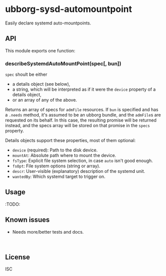 ﻿
<!--#echo json="package.json" key="name" underline="=" -->
ubborg-sysd-automountpoint
==========================
<!--/#echo -->

<!--#echo json="package.json" key="description" -->
Easily declare systemd auto-mountpoints.
<!--/#echo -->



API
---

This module exports one function:

### describeSystemdAutoMountPoint(spec[, bun])

`spec` shoult be either
* a details object (see below),
* a string, which will be interpreted as if it were the `device` property
  of a details object,
* or an array of any of the above.

Returns an array of specs for `admFile` resources.
If `bun` is specified and has a `.needs` method, it's assumed to be an
ubborg bundle, and the `admFile`s are requested on its behalf.
In this case, the resulting promise will be returned instead, and the
specs array will be stored on that promise in the `specs` property.

Details objects support these properties, most of them optional:

* `device` (required): Path to the disk device.
* `mountAt`: Absolute path where to mount the device.
* `fsType`: Explicit file system selection, in case `auto` isn't good enough.
* `fsOpt`: File system options (string or array).
* `descr`: User-visible (explanatory) description of the systemd unit.
* `wantedBy`: Which systemd target to trigger on.





Usage
-----

:TODO:


<!--#toc stop="scan" -->



Known issues
------------

* Needs more/better tests and docs.




&nbsp;


License
-------
<!--#echo json="package.json" key=".license" -->
ISC
<!--/#echo -->
